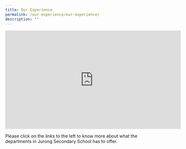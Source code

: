 ```yaml
---
title: Our Experience
permalink: /our-experience/our-experience/
description: ""
---
```



<iframe width="560" height="315" src="https://www.youtube.com/embed/qCJ1VrlMd14" title="YouTube video player" frameborder="0" allow="accelerometer; autoplay; clipboard-write; encrypted-media; gyroscope; picture-in-picture" allowfullscreen></iframe>

Please click on the links to the left to know more about what the departments in Jurong Secondary School has to offer.